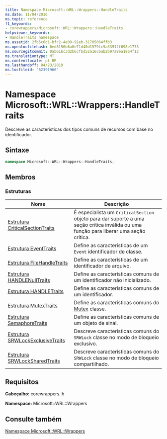 ```yaml
---
title: Namespace Microsoft::WRL::Wrappers::HandleTraits
ms.date: 11/04/2016
ms.topic: reference
f1_keywords:
- corewrappers/Microsoft::WRL::Wrappers::HandleTraits
helpviewer_keywords:
- HandleTraits namespace
ms.assetid: 2fb5c6d1-bfc2-4e09-91eb-31705064ffb3
ms.openlocfilehash: 6ed8156b6a0e71d40d1579fc9a33912f698e1773
ms.sourcegitcommit: 0ab61bc3d2b6cfbd52a16c6ab2b97a8ea1864f12
ms.translationtype: MT
ms.contentlocale: pt-BR
ms.lasthandoff: 04/23/2019
ms.locfileid: "62391966"
---
```

# <a name="microsoftwrlwrappershandletraits-namespace"></a>Namespace Microsoft::WRL::Wrappers::HandleTraits

Descreve as características dos tipos comuns de recursos com base no identificador.

## <a name="syntax"></a>Sintaxe

```cpp
namespace Microsoft::WRL::Wrappers::HandleTraits;
```

## <a name="members"></a>Membros

### <a name="structures"></a>Estruturas

|Nome|Descrição|
|----------|-----------------|
|[Estrutura CriticalSectionTraits](criticalsectiontraits-structure.md)|É especialista um `CriticalSection` objeto para dar suporte a uma seção crítica inválida ou uma função para liberar uma seção crítica.|
|[Estrutura EventTraits](eventtraits-structure.md)|Define as características de um `Event` identificador de classe.|
|[Estrutura FileHandleTraits](filehandletraits-structure.md)|Define as características de um identificador de arquivo.|
|[Estrutura HANDLENullTraits](handlenulltraits-structure.md)|Define as características comuns de um identificador não inicializado.|
|[Estrutura HANDLETraits](handletraits-structure.md)|Define as características comuns de um identificador.|
|[Estrutura MutexTraits](mutextraits-structure.md)|Define as características comuns do [Mutex](mutex-class.md) classe.|
|[Estrutura SemaphoreTraits](semaphoretraits-structure.md)|Define as características comuns de um objeto de sinal.|
|[Estrutura SRWLockExclusiveTraits](srwlockexclusivetraits-structure.md)|Descreve características comuns do `SRWLock` classe no modo de bloqueio exclusivo.|
|[Estrutura SRWLockSharedTraits](srwlocksharedtraits-structure.md)|Descreve características comuns do `SRWLock` classe no modo de bloqueio compartilhado.|

## <a name="requirements"></a>Requisitos

**Cabeçalho:** corewrappers. h

**Namespace:** Microsoft::WRL::Wrappers

## <a name="see-also"></a>Consulte também

[Namespace Microsoft::WRL::Wrappers](microsoft-wrl-wrappers-namespace.md)
